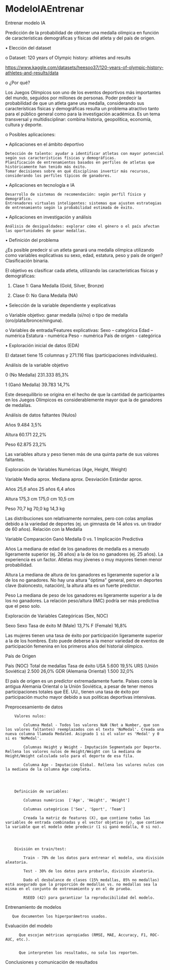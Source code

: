 # ModeloIAEntrenar
Entrenar modelo IA

Predicción de la probabilidad de obtener una medalla olímpica en función de características demográficas y físicas del atleta y del país de origen.



•	Elección del dataset

o	Dataset: 120 years of Olympic history: athletes and results

https://www.kaggle.com/datasets/heesoo37/120-years-of-olympic-history-athletes-and-results/data

o	¿Por qué?

Los Juegos Olímpicos son uno de los eventos deportivos más importantes del mundo, seguidos por millones de personas. Poder predecir la probabilidad de que un atleta gane una medalla, considerando sus características físicas y demográficas resulta un problema atractivo tanto para el público general como para la investigación académica. Es un tema transversal y multidisciplinar: combina historia, geopolítica, economía, cultura y deporte.


o	Posibles aplicaciones:

•	Aplicaciones en el ámbito deportivo

 	Detección de talento: ayudar a identificar atletas con mayor potencial según sus características físicas y demográficas.
 	Planificación de entrenamientos basados en perfiles de atletas que históricamente han tenido más éxito.
 	Tomar decisiones sobre en qué disciplinas invertir más recursos, considerando los perfiles típicos de ganadores.
  
•	Aplicaciones en tecnología e IA

 	Desarrollo de sistemas de recomendación: según perfil físico y demográfico.
 	Entrenadores virtuales inteligentes: sistemas que ajusten estrategias de entrenamiento según la probabilidad estimada de éxito.
  
•	Aplicaciones en investigación y análisis

 	Análisis de desigualdades: explorar cómo el género o el país afectan las oportunidades de ganar medallas.


 
•	Definición del problema

¿Es posible predecir si un atleta ganará una medalla olímpica utilizando como variables explicativas su sexo, edad, estatura, peso y país de origen?
Clasificación binaria.

El objetivo es clasificar cada atleta, utilizando las características físicas y demográficas:

1.	Clase 1: Gana Medalla (Gold, Silver, Bronze)
 
2.	Clase 0: No Gana Medalla (NA)




•	Selección de la variable dependiente y explicativas

o	Variable objetivo: ganar medalla (sí/no) o tipo de medalla (oro/plata/bronce/ninguna).

o	Variables de entrada/Features explicativas:
 	Sexo – categórica
 	Edad – numérica
 	Estatura - numérica
 	Peso - numérica
 	País de origen - categórica



 
•	Exploración inicial de datos (EDA)

El dataset tiene 15 columnas y 271.116 filas (participaciones individuales).

Análisis de la variable objetivo

0 (No Medalla)	  231.333	  85,3%

1 (Ganó Medalla)	39.783	  14,7% 

Este desequilibrio se origina en el hecho de que la cantidad de participantes en los Juegos Olímpicos es considerablemente mayor que la de ganadores de medallas.


Análisis de datos faltantes (Nulos)

Años	  9.484	  3,5%

Altura	60.171	22,2%

Peso	  62.875	23,2%

Las variables altura y peso tienen más de una quinta parte de sus valores faltantes.


Exploración de Variables Numéricas (Age, Height, Weight)

Variable	Media aprox.	Mediana aprox.	Desviación Estándar aprox.

Años	    25,6 años	    25 años	        6,4 años

Altura	  175,3 cm	    175,0 cm	      10,5 cm

Peso	    70,7 kg	      70,0 kg	        14,3 kg

Las distribuciones son relativamente normales, pero con colas amplias debido a la variedad de deportes (ej. un gimnasta de 14 años vs. un tirador de 60 años).
Relación con la Medalla


Variable	Comparación Ganó Medalla
0 vs. 1	Implicación Predictiva

Años	  La mediana de edad de los ganadores de medalla es a menudo ligeramente superior (ej. 26 años) a la de los no ganadores (ej. 25 años).	La experiencia es un factor. Atletas muy jóvenes o muy mayores tienen menor probabilidad.

Altura	La mediana de altura de los ganadores es ligeramente superior a la de los no ganadores.	No hay una altura "óptima" general, pero en deportes clave (baloncesto, natación), la altura alta es un fuerte predictor.

Peso	  La mediana de peso de los ganadores es ligeramente superior a la de los no ganadores.	La relación peso/altura (IMC) podría ser más predictiva que el peso solo.


Exploración de Variables Categóricas (Sex, NOC)

Sexo
Sexo	Tasa de éxito
M (Male)	  13,7%
F (Female)	16,8%

Las mujeres tienen una tasa de éxito por participación ligeramente superior a la de los hombres. Esto puede deberse a la menor variedad de eventos de participación femenina en los primeros años del historial olímpico.


País de Origen

País (NOC)	Total de medallas	Tasa de éxito
USA	                  5.600	    19,5%
URS (Unión Soviética)	2.500	    26,0%
GDR (Alemania Oriental)	1.500	  32,0%

El país de origen es un predictor extremadamente fuerte. Países como la antigua Alemania Oriental o la Unión Soviética, a pesar de tener menos participaciones totales que EE. UU., tienen una tasa de éxito por participación mucho mayor debido a sus políticas deportivas intensivas.





Preprocesamiento de datos


		
		Valores nulos:
		
			Columna Medal - Todos los valores NaN (Not a Number, que son los valores faltantes) reemplazados con el texto 'NoMedal'. Creada una nueva columna llamada Medaled. Asignado 1 si el valor es 'Medal' y 0 si es 'NoMedal'.
			
			Columnas Height y Weight - Imputación Segmentada por Deporte. Rellena los valores nulos de Height/Weight con la mediana de Height/Weight calculada solo para el deporte de esa fila.
			
			Columna Age - Imputación Global. Rellena los valores nulos con la mediana de la columna Age completa.

		
		
			
		Definición de variables:
		
			Columnas numéricas  ['Age', 'Height', 'Weight']
			
			Columnas categóricas ['Sex', 'Sport', 'Team']
			
			Creada la matriz de features (X), que contiene todas las variables de entrada combinadas y el vector objetivo (y), que contiene la variable que el modelo debe predecir (1 si ganó medalla, 0 si no).

		


    	División en train/test:
		
			Train - 70% de los datos para entrenar el modelo, una división aleatoria.
			
			Test - 30% de los datos para probarlo, división aleatoria.
			
			Dado el desbalance de clases (15% medallas, 85% no medallas) está asegurado que la proporción de medallas vs. no medallas sea la misma en el conjunto de entrenamiento y en el de prueba.
			
			RSEED (42) para garantizar la reproducibilidad del modelo.

	
		
			


Entrenamiento de modelos
	
		
	   Que documenten los hiperparámetros usados.
	

	
Evaluación del modelo
	
		
		  Que escojan métricas apropiadas (RMSE, MAE, Accuracy, F1, ROC-AUC, etc.).
    
		
		  Que interpreten los resultados, no solo los reporten.

 
	
Conclusiones y comunicación de resultados
